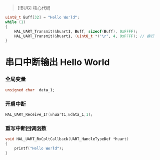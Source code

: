 > [!BUG] 核心代码

```c
uint8_t Buff[32] = "Hello World";
while (1)
{
    HAL_UART_Transmit(&huart1, Buff, sizeof(Buff), 0xFFFF);
    HAL_UART_Transmit(&huart1, (uint8_t *)"\r", 4, 0xFFFF); // 换行
}
```


# 串口中断输出 Hello World

### 全局变量
```c
unsigned char  data_1;
```
### 开启中断
```c
HAL_UART_Receive_IT(&huart1,&data_1,1);
```

### 重写中断回调函数
```c
void HAL_UART_RxCpltCallback(UART_HandleTypeDef *huart)
{
    printf("Hello World");
}
```

